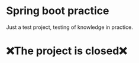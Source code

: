 # Spring boot practice
Just a test project, testing of knowledge in practice.  
<h1>❌The project is closed❌</h1>  
